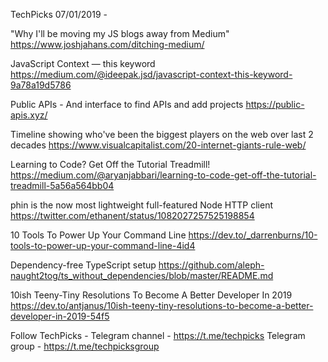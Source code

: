 TechPicks 07/01/2019 -

"Why I'll be moving my JS blogs away from Medium"
https://www.joshjahans.com/ditching-medium/

JavaScript Context — this keyword
https://medium.com/@ideepak.jsd/javascript-context-this-keyword-9a78a19d5786

Public APIs - And interface to find APIs and add projects
https://public-apis.xyz/

Timeline showing who've been the biggest players on the web over last 2 decades
https://www.visualcapitalist.com/20-internet-giants-rule-web/

Learning to Code? Get Off the Tutorial Treadmill!
https://medium.com/@aryanjabbari/learning-to-code-get-off-the-tutorial-treadmill-5a56a564bb04

phin is the now most lightweight full-featured Node HTTP client
https://twitter.com/ethanent/status/1082027257525198854

10 Tools To Power Up Your Command Line
https://dev.to/_darrenburns/10-tools-to-power-up-your-command-line-4id4

Dependency-free TypeScript setup
https://github.com/aleph-naught2tog/ts_without_dependencies/blob/master/README.md

10ish Teeny-Tiny Resolutions To Become A Better Developer In 2019
https://dev.to/antjanus/10ish-teeny-tiny-resolutions-to-become-a-better-developer-in-2019-54f5

Follow TechPicks -
Telegram channel - https://t.me/techpicks
Telegram group - https://t.me/techpicksgroup